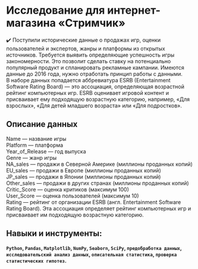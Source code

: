 # Исследование для интернет-магазина «Стримчик»
✔️ Поступили исторические данные о продажах игр, оценки пользователей и экспертов, жанры и платформы из открытых источников. Требуется выявить определяющие успешность игры закономерности. Это позволит сделать ставку на потенциально популярный продукт и спланировать рекламные кампании. Имеются данные до 2016 года, нужно отработать принцип работы с данными.<br> В наборе данных попадается аббревиатура ESRB (Entertainment Software Rating Board) — это ассоциация, определяющая возрастной рейтинг компьютерных игр. ESRB оценивает игровой контент и присваивает ему подходящую возрастную категорию, например, «Для взрослых», «Для детей младшего возраста» или «Для подростков».<br>

## Описание данных
Name — название игры<br>
Platform — платформа<br>
Year_of_Release — год выпуска<br>
Genre — жанр игры<br>
NA_sales — продажи в Северной Америке (миллионы проданных копий)<br>
EU_sales — продажи в Европе (миллионы проданных копий)<br>
JP_sales — продажи в Японии (миллионы проданных копий)<br>
Other_sales — продажи в других странах (миллионы проданных копий)<br>
Critic_Score — оценка критиков (максимум 100)<br>
User_Score — оценка пользователей (максимум 10)<br>
Rating — рейтинг от организации ESRB (англ. Entertainment Software Rating Board). Эта ассоциация определяет рейтинг компьютерных игр и присваивает им подходящую возрастную категорию.<br>


## Навыки и инструменты:
**`Python`, `Pandas`, `Matplotlib`, `NumPy`, `Seaborn`, `SciPy`, `предобработка данных`, `исследовательский анализ данных`, `описательная статистика`, `проверка статистических гипотез`.**

